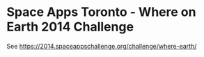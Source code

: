 Space Apps Toronto - Where on Earth 2014 Challenge
===========
See https://2014.spaceappschallenge.org/challenge/where-earth/
